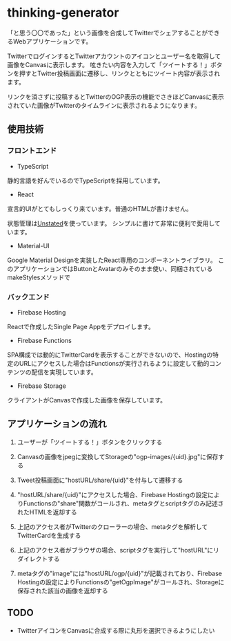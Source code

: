 # thinking-generator

「と思う〇〇であった」という画像を合成してTwitterでシェアすることができるWebアプリケーションです。

TwitterでログインするとTwitterアカウントのアイコンとユーザー名を取得して画像をCanvasに表示します。
呟きたい内容を入力して「ツイートする！」ボタンを押すとTwitter投稿画面に遷移し、リンクとともにツイート内容が表示されます。

リンクを消さずに投稿するとTwitterのOGP表示の機能でさきほどCanvasに表示されていた画像がTwitterのタイムラインに表示されるようになります。

## 使用技術

### フロントエンド

- TypeScript

静的言語を好んでいるのでTypeScriptを採用しています。

- React

宣言的UIがとてもしっくり来ています。普通のHTMLが書けません。

状態管理は[Unstated](https://github.com/jamiebuilds/unstated)を使っています。
シンプルに書けて非常に便利で愛用しています。

- Material-UI

Google Material Designを実装したReact専用のコンポーネントライブラリ。
このアプリケーションではButtonとAvatarのみそのまま使い、同梱されているmakeStylesメソッドで

### バックエンド

- Firebase Hosting

Reactで作成したSingle Page Appをデプロイします。

- Firebase Functions

SPA構成では動的にTwitterCardを表示することができないので、Hostingの特定のURLにアクセスした場合はFunctionsが実行されるように設定して動的コンテンツの配信を実現しています。

- Firebase Storage

クライアントがCanvasで作成した画像を保存しています。

## アプリケーションの流れ

1. ユーザーが「ツイートする！」ボタンをクリックする

1. Canvasの画像をjpegに変換してStorageの"ogp-images/{uid}.jpg"に保存する

1. Tweet投稿画面に"hostURL/share/{uid}"を付与して遷移する

1. "hostURL/share/{uid}"にアクセスした場合、Firebase Hostingの設定によりFunctionsの"share"関数がコールされ、metaタグとscriptタグのみ記述されたHTMLを返却する

1. 上記のアクセス者がTwitterのクローラーの場合、metaタグを解析してTwitterCardを生成する

1. 上記のアクセス者がブラウザの場合、scriptタグを実行して"hostURL"にリダイレクトする

1. metaタグの"image"には"hostURL/ogp/{uid}"が記載されており、Firebase Hostingの設定によりFunctionsの"getOgpImage"がコールされ、Storageに保存された該当の画像を返却する

## TODO

- TwitterアイコンをCanvasに合成する際に丸形を選択できるようにしたい